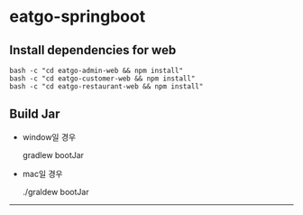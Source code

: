 # eatgo-springboot

## Install dependencies for web 
    bash -c "cd eatgo-admin-web && npm install"
    bash -c "cd eatgo-customer-web && npm install"
    bash -c "cd eatgo-restaurant-web && npm install"
    
## Build Jar
+ window일 경우

    gradlew bootJar
    
+ mac일 경우

    ./graldew bootJar
    
<hr>
